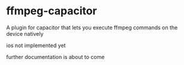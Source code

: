 # ffmpeg-capacitor
A plugin for capacitor that lets you execute ffmpeg commands on the device natively

ios not implemented yet

further documentation is about to come

